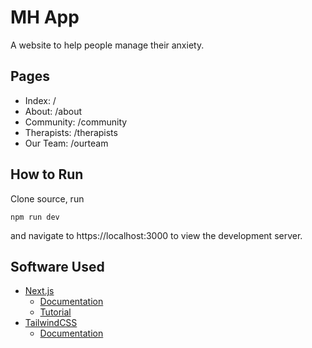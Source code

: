 # MH App
A website to help people manage their anxiety.

## Pages
* Index: /
* About: /about
* Community: /community
* Therapists: /therapists
* Our Team: /ourteam

## How to Run
Clone source, run
```
npm run dev
```
and navigate to https://localhost:3000 to view the development server.

## Software Used
* [Next.js](https://nextjs.org/)
  * [Documentation](https://nextjs.org/docs)
  * [Tutorial](https://nextjs.org/learn/basics/create-nextjs-app)
* [TailwindCSS](https://tailwindcss.com/)
  * [Documentation](https://tailwindcss.com/docs)